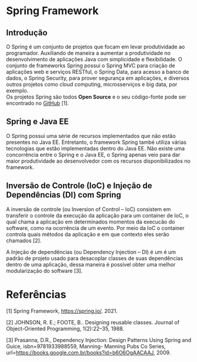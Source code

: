 
# Spring Framework

## Introdução

O Spring é um conjunto de projetos que focam em levar produtividade ao programador. Auxiliando de maneira a aumentar a produtividade no desenvolvimento de aplicações Java com simplicidade e flexibilidade. 
O conjunto de frameworks Spring possui o Spring MVC para criação de aplicações web e serviços RESTful, o Spring Data, para  acesso a banco de dados, o Spring Security, para prover segurança em aplicações, e diversos outros projetos como cloud computing, microsserviços e big data, por exemplo.  
Os projetos Spring são todos **Open Source** e o seu código-fonte pode ser encontrado no [GitHub](https://github.com/spring-projects) [1].

## Spring e Java EE

O Spring possui uma série de recursos implementados que não estão presentes no Java EE. Entretanto, o framework Spring també utiliza várias tecnologias que estão implementadas dentro do Java EE. Não existe uma concorrência entre o Spring e o Java EE, o Spring apenas veio para dar maior produtividade ao desenvolvedor com os recursos disponibilizados no framework. 

## Inversão  de Controle (IoC) e  Injeção de Dependências (DI) com Spring

A inversão de controle (ou Inversion of Control – IoC) consistem em transferir o controle da execução da aplicação para um container de IoC, o qual chama a aplicação em determinados momentos da execucão do software, como na ocorrência de um evento. Por meio da IoC o container controla quais métodos da aplicação e em que contexto eles serão chamados [2].

A Injeção de dependências (ou Dependency Injection – DI) é um é um padrão de projeto usado para desacoplar classes de suas dependências dentro de uma aplicação, dessa maneira é possível  obter uma melhor modularização do software [3].


# Referências
[1] Spring Framework, https://spring.io/. 2021.

[2] JOHNSON, R. E.; FOOTE, B.. Designing reusable classes. Journal of Object-Oriented Programming, 1(2):22–35, 1988.

[3] Prasanna, D.R., Dependency Injection: Design Patterns Using Spring and Guice, isbn=9781933988559, Manning- Manning Pubs Co Series,  url=https://books.google.com.br/books?id=b6O6OgAACAAJ, 2009.